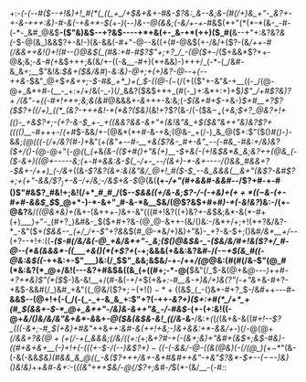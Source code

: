 +:-*(_-(_--#(*_$--+!&)+!_#(*(_((_+_/+$&+&+-#&-$?&:_&--&;&-(#(/+)&_+"-_&?+-+-&-+++:&)-#-&(-+&+*-$(_+_-)_(--_)&--@(&&;(-&/+-+-_#&$(*+"(*(*-*(&-_-#-(-*-_&#_@&$__-($"&)&$--+?&$----+*+&(+-_&-+*(++)($_#(__&--+"+:&?&?_&(_-$-@(&_)&&$?+-&!-)(&-&&(-#+"-@--&((+(#-@&$(+-/&/+($?-(&*_/++-#(/&&++&!()+!(#--()_@&$(_(#&:+#-#$?$"+;+?_/_-(@($+*-/($+&&*$?++-@&;&;-_&-_#_(_+&$+++;&(&/+-((-&__-#+)(*+&&)-)+++/_(-*-(_/&#-&_&+;__$"&!&:_$&+($&/&#_)-_&:&)-@+;+(+)&?-@_--+_(--++&-_$&"_@+$_+&++;-$-#&_+*_)+(_$-((@-(_$-$(/(+(($"+-&"&-+__((-_/(@-@+_&*+#-(__-_+:+/+/&(-_-)(/_&&?($&$+*+_(#(-_)+:&*+:+)+$_)$"_/+#$?&)$?+/($&"-+((-#+!+*+;&;&(&#_@&&&*+-&*+++-&:&;(_-$(&+#+$-_+&-)_$+#__+?$?($$?+((/+)_((*_(&?-+++&!-*(*&?($&)_(&!+?$?(&-/(-($&$-_+$(*_+&;_$+?_@&?+!+(()-_+&$?+;-(+?-&-$_+-_+((&&?&&-&+"+(&!&"&_+$($&"&++"&)&?$?+(((_(_)__-#+*++-/_(+#_$-&&/+-(@&*(*+#-&-+&;(@&-_+(/-)_&_@($+:$"($()_#()-)-_&*&;(@((_(-(_/+/&?(#-)+*&"(+_(&"+--#-__+&($?&-_#+-&"_--(-#&_-#&:+/&)&?($+/()-(_@-@+"(_-@(_(*_(+*&*(&-(($+#()+"&(+)__-$+&(_-(+!&$&*&_&;&?++(@&_(-($-&+)((_@+-----&;_$($+-_#+&&:_&-$(_-/+-_--/(&+)-*-&+----/()&&_#&&+?-$&+-/+_+)_(-/&*+((&___-$?&?(&+:&(&"&/_@+!_#($-$_--&_&&&(__&+"(&$?-&_#$?+;+(+"-&&/$?_$_)+$-&-/+/&;-/&$+&-$_@(&(__(+-_/+"(#+&&#-&&#--_/$?+#-+-#()$"_#_&$?_#&!+;&!(/+*_#_#_/($--_$&&((+/&-&;$?-/-(-+&)+$(++*((-$&-(+-#+#-&&$_$_$_@+*-)-*-&+"_#-&-*&__$&/(@$?&$+#+#_)-*(-&!&?_)&:-/(+-@&?__&/_((@&*&)+(_&+-(&++_+-)_&+-&"(((#+!&?((+)&?_+-&_$&;&*-&(*-#+(+)___)+"-_(#+?_)&#&-_$($+#+?&-(@_@-&++-(&/()&:-/&*+/+;+!(*+?&/&?-*_-&"($+*($&&--_(+/_/+-$"+?&*&$(#_@-*&/+)&)+"&)-_+?-&-$+;()&#_/&*__+/-_-(+?--+!+:((__-*($-#(/&/&(-@_+&/&*+"-_&;($()_@&$&-_-($&/&/_#+!&($?+/_#-@--(*&(&&&*-((___+&()(*(+$?+*(-+;&&&(+&&:&?&#-/_(-$-$+$(&_#((-@&:&$((-_++&:+-$"___)&:(/_$$"_&&;&$&/-+-/++_/(@_@&:(#(#(/&-$"(@_#(*&:&?(*_@+/&!(---&?+#&$&((&_(+((#+;-*-@(__$&"(/_$-&(@+&_@---)_++#-_+?+*&)$"(*($_$-)&-&!__+/(#-&(-+/+$(+&_+:-#__&-+)&/+)&($?$"(-+"&_+&-#+?-+&$-&&#(/_)&#_+&"((_@&/($$?+;-(+!()-*+(($&$_(_-()&*-#+?_$-/&#++---#__-&&$--(@+!+(-(_/(-(_-_+-&_&_+:$"+?(-++-*&?+)($+:+#(*_/+*_+(#_$(&&+-$-*_@+_&*+"-/&)&-&++"&_-/-#&$-*(+-(+:&!((-@+_&/()&/&/&"&+&*-&_&+*-@($&(&$&-&!_((/&*-&-__/&:+*(*(_(_(&+&-&((_#+!--$?_(((-&+;-#_$(+&)+#&"_++&_++:&#-&(++!+*&;-)&*+&&:+*-&&/+-_)(/-@(@+*(/&&+?&$(@+(+$(/-+(_&&&;(/&/((+:(*+;&*+?_#-+(-(&+;&)+"&#+(&$+;&$-#&)-((#+&+&+__(-)+!+(-(_((+-$-/(--)&$$?+)-(($-(-&&/-@_-((&_(@&)(-(/(@_)(*+$-*$"(&-(-&(-&&_$&)(#&&_&_@((_-&($?+++/&+-&+#&#++&"-+&"$?&*-$+--$(--$-)&)()&!&)_++_&#_-_&+:-_(_((&"+*+$&/-@(/$?+;&#-/_$(*-(&/__-(-#_:_:
